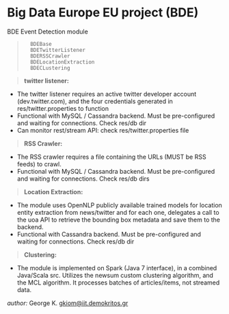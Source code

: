 Big Data Europe EU project (BDE)
==============
BDE Event Detection module

>       BDEBase
>       BDETwitterListener
>       BDERSSCrawler
>       BDELocationExtraction
>       BDECLustering

> **twitter listener:**

- The twitter listener requires an active twitter developer account (dev.twitter.com), and the four 
credentials generated in res/twitter.properties to function
- Functional with MySQL / Cassandra backend. Must be pre-configured and waiting for connections. Check res/db dir
- Can monitor rest/stream API: check res/twitter.properties file

> **RSS Crawler:**
- The RSS crawler requires a file containing the URLs (MUST be RSS feeds) to crawl. 
- Functional with MySQL / Cassandra backend. Must be pre-configured and waiting for connections. Check res/db dirs

> **Location Extraction:**
- The module uses OpenNLP publicly available trained models for location entity extraction from news/twitter and for each one, delegates a call to the uoa API to retrieve the bounding box metadata and save them to the backend. 
- Functional with Cassandra backend. Must be pre-configured and waiting for connections. Check res/db dir

> **Clustering:**
- The module is implemented on Spark (Java 7 interface), in a combined Java/Scala src. Utilizes the newsum custom clustering algorithm, and the MCL algorithm. It processes batches of articles/items, not streamed data.

*author:* George K. <gkiom@iit.demokritos.gr>

